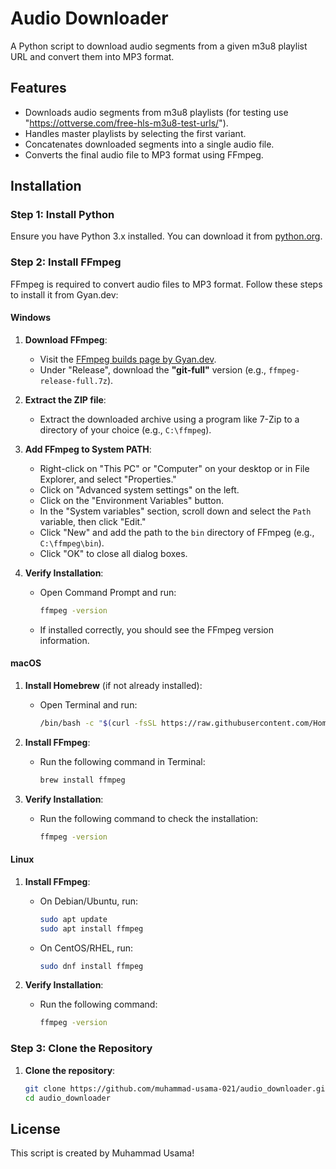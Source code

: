 # Audio Downloader

A Python script to download audio segments from a given m3u8 playlist URL and convert them into MP3 format.

## Features
- Downloads audio segments from m3u8 playlists (for testing use "https://ottverse.com/free-hls-m3u8-test-urls/").
- Handles master playlists by selecting the first variant.
- Concatenates downloaded segments into a single audio file.
- Converts the final audio file to MP3 format using FFmpeg.

## Installation

### Step 1: Install Python

Ensure you have Python 3.x installed. You can download it from [python.org](https://www.python.org/downloads/).

### Step 2: Install FFmpeg

FFmpeg is required to convert audio files to MP3 format. Follow these steps to install it from Gyan.dev:

#### Windows

1. **Download FFmpeg**:
   - Visit the [FFmpeg builds page by Gyan.dev](https://www.gyan.dev/ffmpeg/builds/).
   - Under "Release", download the **"git-full"** version (e.g., `ffmpeg-release-full.7z`).

2. **Extract the ZIP file**:
   - Extract the downloaded archive using a program like 7-Zip to a directory of your choice (e.g., `C:\ffmpeg`).

3. **Add FFmpeg to System PATH**:
   - Right-click on "This PC" or "Computer" on your desktop or in File Explorer, and select "Properties."
   - Click on "Advanced system settings" on the left.
   - Click on the "Environment Variables" button.
   - In the "System variables" section, scroll down and select the `Path` variable, then click "Edit."
   - Click "New" and add the path to the `bin` directory of FFmpeg (e.g., `C:\ffmpeg\bin`).
   - Click "OK" to close all dialog boxes.

4. **Verify Installation**:
   - Open Command Prompt and run:
     ```bash
     ffmpeg -version
     ```
   - If installed correctly, you should see the FFmpeg version information.

#### macOS

1. **Install Homebrew** (if not already installed):
   - Open Terminal and run:
     ```bash
     /bin/bash -c "$(curl -fsSL https://raw.githubusercontent.com/Homebrew/install/HEAD/install.sh)"
     ```

2. **Install FFmpeg**:
   - Run the following command in Terminal:
     ```bash
     brew install ffmpeg
     ```

3. **Verify Installation**:
   - Run the following command to check the installation:
     ```bash
     ffmpeg -version
     ```

#### Linux

1. **Install FFmpeg**:
   - On Debian/Ubuntu, run:
     ```bash
     sudo apt update
     sudo apt install ffmpeg
     ```
   - On CentOS/RHEL, run:
     ```bash
     sudo dnf install ffmpeg
     ```

2. **Verify Installation**:
   - Run the following command:
     ```bash
     ffmpeg -version
     ```

### Step 3: Clone the Repository

1. **Clone the repository**:
   ```bash
   git clone https://github.com/muhammad-usama-021/audio_downloader.git
   cd audio_downloader

## License
This script is created by Muhammad Usama!
